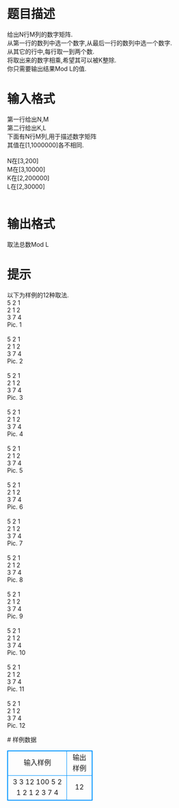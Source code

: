 # 

 
 # 题目描述 
<p>
给出N行M列的数字矩阵.<br>从第一行的数列中选一个数字,从最后一行的数列中选一个数字.<br>从其它的行中,每行取一到两个数.<br>将取出来的数字相乘,希望其可以被K整除.<br>你只需要输出结果Mod L的值.</p> 

 
 # 输入格式 
<p>
第一行给出N,M<br>第二行给出K,L<br>下面有N行M列,用于描述数字矩阵<br>其值在[1,1000000]各不相同.<br><br>N在[3,200]<br>M在[3,10000]<br>K在[2,200000]<br>L在[2,30000]<br><br></p> 

 
 # 输出格式 
<p>
取法总数Mod L</p> 

 
 # 提示 
<p>
以下为样例的12种取法.<br>5 2 1<br>2 1 2<br>3 7 4<br>Pic. 1<br><br>5 2 1<br>2 1 2<br>3 7 4<br>Pic. 2	<br><br>5 2 1<br>2 1 2<br>3 7 4<br>Pic. 3	<br><br>5 2 1<br>2 1 2<br>3 7 4<br>Pic. 4	<br><br>5 2 1<br>2 1 2<br>3 7 4<br>Pic. 5	<br><br>5 2 1<br>2 1 2<br>3 7 4<br>Pic. 6<br><br>5 2 1<br>2 1 2<br>3 7 4<br>Pic. 7	<br><br>5 2 1<br>2 1 2<br>3 7 4<br>Pic. 8	<br><br>5 2 1<br>2 1 2<br>3 7 4<br>Pic. 9	<br><br>5 2 1<br>2 1 2<br>3 7 4<br>Pic. 10	<br><br>5 2 1<br>2 1 2<br>3 7 4<br>Pic. 11	<br><br>5 2 1<br>2 1 2<br>3 7 4<br>Pic. 12<br></p> 
# 样例数据
<style>
        table,table tr th, table tr td { border:1px solid #0094ff; }
        table { width: 200px; min-height: 25px; line-height: 25px; text-align: center; border-collapse: collapse;}   
    </style>
<table>
	<tr>
		<td>输入样例</td>
		<td>输出样例</td>
	</tr>
<tr><td>3 3
12 100
5 2 1
2 1 2
3 7 4
</td><td>
12</td></tr></table>

